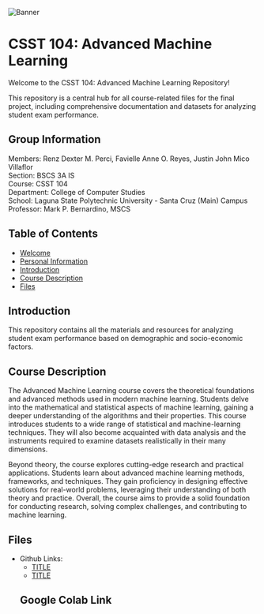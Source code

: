 ![Banner](https://github.com/renzdxtr/CSST104/assets/114558648/3454e468-14a8-49fb-8549-88bcdb125e62)

# CSST 104: Advanced Machine Learning

Welcome to the CSST 104: Advanced Machine Learning Repository!

This repository is a central hub for all course-related files for the final project, including comprehensive documentation and datasets for analyzing student exam performance.

## Group Information
Members: Renz Dexter M. Perci, Favielle Anne O. Reyes, Justin John Mico Villaflor<br>
Section: BSCS 3A IS <br>
Course: CSST 104 <br>
Department: College of Computer Studies <br>
School: Laguna State Polytechnic University - Santa Cruz (Main) Campus <br>
Professor: Mark P. Bernardino, MSCS <br>

## Table of Contents
- [Welcome](#csst-104-advanced-machine-learning)
- [Personal Information](#group-information)
- [Introduction](#introduction)
- [Course Description](#course-description)
- [Files](#files)

## Introduction
This repository contains all the materials and resources for analyzing student exam performance based on demographic and socio-economic factors.

## Course Description
The Advanced Machine Learning course covers the theoretical foundations and advanced methods used in modern machine learning. Students delve into the mathematical and statistical aspects of machine learning, gaining a deeper understanding of the algorithms and their properties. This course introduces students to a wide range of statistical and machine-learning techniques. They will also become acquainted with data analysis and the instruments required to examine datasets realistically in their many dimensions. 

Beyond theory, the course explores cutting-edge research and practical applications. Students learn about advanced machine learning methods, frameworks, and techniques. They gain proficiency in designing effective solutions for real-world problems, leveraging their understanding of both theory and practice. Overall, the course aims to provide a solid foundation for conducting research, solving complex challenges, and contributing to machine learning.

## Files
<ul>
  <li> Github Links:
    <ul>
      <li><a href="link">TITLE</a></li>
      <li><a href="link">TITLE</a></li>
    </ul>
  </li>

## Google Colab Link
